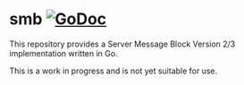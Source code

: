 smb [![GoDoc](https://godoc.org/github.com/gentlemanautomaton/smb?status.svg)](https://godoc.org/github.com/gentlemanautomaton/smb)
====

This repository provides a Server Message Block Version 2/3 implementation
written in Go.

This is a work in progress and is not yet suitable for use.